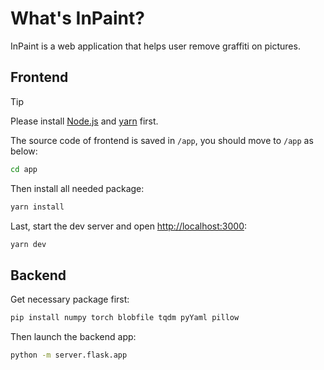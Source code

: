 # What's InPaint?

InPaint is a web application that helps user remove graffiti on pictures.

## Frontend

> [!TIP]
> Please install [Node.js](https://nodejs.org/en/download/current) and [yarn](https://yarnpkg.com/getting-started/install) first.

The source code of frontend is saved in `/app`, you should move to `/app` as below:

```bash
cd app
```

Then install all needed package:

```bash
yarn install
```

Last, start the dev server and open <http://localhost:3000>:

```bash
yarn dev
```

## Backend

Get necessary package first:

```bash
pip install numpy torch blobfile tqdm pyYaml pillow
```

Then launch the backend app:

```bash
python -m server.flask.app
```
